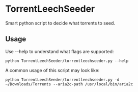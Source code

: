 # TorrentLeechSeeder
Smart python script to decide what torrents to seed.

## Usage
Use --help to understand what flags are supported:

    python TorrentLeechSeeder/torrentleechseeder.py --help

A common usage of this script may look like:

    python TorrentLeechSeeder/torrentleechseeder.py -d ~/Downloads/Torrents --aria2c-path /usr/local/bin/aria2c
